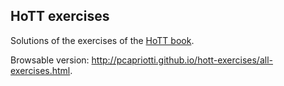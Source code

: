 ## HoTT exercises

Solutions of the exercises of the [HoTT book](http://homotopytypetheory.org/book/).

Browsable version: http://pcapriotti.github.io/hott-exercises/all-exercises.html.
